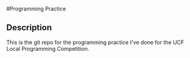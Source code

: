 #Programming Practice

## Description
This is the git repo for the programming practice I've done for the UCF Local Programming Competition.
